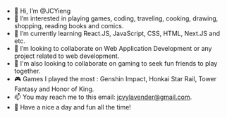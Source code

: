- 👋 Hi, I’m @JCYieng
- 👀 I’m interested in playing games, coding, traveling, cooking, drawing, shopping, reading books and comics.
- 🌱 I’m currently learning React.JS, JavaScript, CSS, HTML, Next.JS and etc.
- 💞️ I’m looking to collaborate on Web Application Development or any project related to web development. 
- 💁 I'm also looking to collaborate on gaming to seek fun friends to play together.
- 🎮 Games I played the most : Genshin Impact, Honkai Star Rail, Tower Fantasy and Honor of King.
- 📫 You may reach me to this email: jcyylavender@gmail.com.
- 💌 Have a nice a day and fun all the time!

<!---
JCYieng/JCYieng is a ✨ special ✨ repository because its `README.md` (this file) appears on your GitHub profile.
You can click the Preview link to take a look at your changes.
--->
